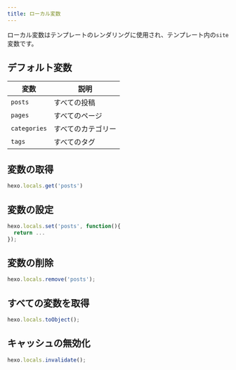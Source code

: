 ```yaml
---
title: ローカル変数
---
```

ローカル変数はテンプレートのレンダリングに使用され、テンプレート内の`site`変数です。

## デフォルト変数

変数 | 説明
--- | ---
`posts` | すべての投稿
`pages` | すべてのページ
`categories` | すべてのカテゴリー
`tags` | すべてのタグ

## 変数の取得

``` js
hexo.locals.get('posts')
```

## 変数の設定

``` js
hexo.locals.set('posts', function(){
  return ...
});
```

## 変数の削除

``` js
hexo.locals.remove('posts');
```

## すべての変数を取得

``` js
hexo.locals.toObject();
```

## キャッシュの無効化

``` js
hexo.locals.invalidate();
```

